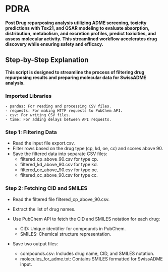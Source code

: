 # PDRA
**Post Drug repurposing analysis utilizing ADME screening, toxicity predictions with Tox21, and QSAR modeling to evaluate absorption, distribution, metabolism, and excretion profiles, predict toxicities, and assess molecular activity. This streamlined workflow accelerates drug discovery while ensuring safety and efficacy.**

## Step-by-Step Explanation
**This script is designed to streamline the process of filtering drug repurposing results and preparing molecular data for SwissADME analysis.**

### Imported Libraries

	- pandas: For reading and processing CSV files.
	- requests: For making HTTP requests to PubChem API.
	- csv: For writing CSV files.
	- time: For adding delays between API requests.

### Step 1: Filtering Data

- Read the input file export.csv.
- Filter rows based on the drug type (cp, kd, oe, cc) and scores above 90.
- Save the filtered data into separate CSV files:
	- filtered_cp_above_90.csv for type cp.
	- filtered_kd_above_90.csv for type kd.
	- filtered_oe_above_90.csv for type oe.
	- filtered_cc_above_90.csv for type cc.

### Step 2: Fetching CID and SMILES

- Read the filtered file filtered_cp_above_90.csv.
- Extract the list of drug names.
- Use PubChem API to fetch the CID and SMILES notation for each drug:

	- CID: Unique identifier for compounds in PubChem.
	- SMILES: Chemical structure representation.

- Save two output files:
	- compounds.csv: Includes drug name, CID, and SMILES notation.
	- molecules_for_adme.txt: Contains SMILES formatted for SwissADME input.